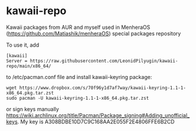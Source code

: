 # kawaii-repo
Kawaii packages from AUR and myself used in MenheraOS (https://github.com/Matiashik/menheraOS) special packages repository

To use it, add
```
[kawaii]
Server = https://raw.githubusercontent.com/LeonidPilyugin/kawaii-repo/main/x86_64/
```
to /etc/pacman.conf file and install kawaii-keyring package:
```
wget https://www.dropbox.com/s/70f96y1d7af7way/kawaii-keyring-1.1-1-x86_64.pkg.tar.zst
sudo pacman -U kawaii-keyring-1.1-1-x86_64.pkg.tar.zst
```
or sign keys manually https://wiki.archlinux.org/title/Pacman/Package_signing#Adding_unofficial_keys. My key is A308BDBE10D7C9C168AA2E055F2E4806FFE6B2CD
